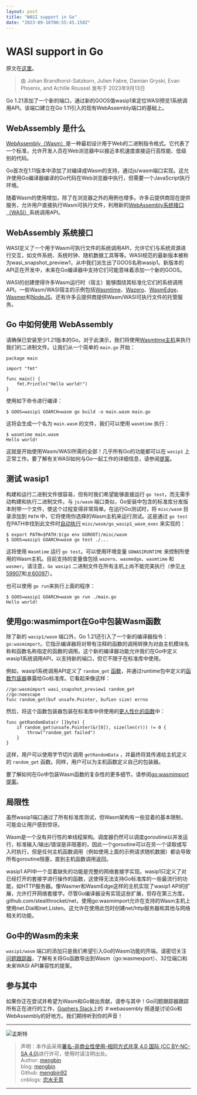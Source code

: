 ```yaml
---
layout: post
title: "WASI support in Go"
date: "2023-09-16T00:55:45.150Z"
---
```

WASI support in Go
==================

原文在[这里](https://go.dev/blog/wasi)。

> 由 Johan Brandhorst-Satzkorn, Julien Fabre, Damian Gryski, Evan Phoenix, and Achille Roussel 发布于 2023年9月13日

Go 1.21添加了一个新的端口，通过新的GOOS值wasip1来定位WASI预览1系统调用API。该端口建立在Go 1.11引入的现有WebAssembly端口的基础上。

WebAssembly 是什么
---------------

[WebAssembly（Wasm）](https://webassembly.org/)是一种最初设计用于Web的二进制指令格式。它代表了一个标准，允许开发人员在Web浏览器中以接近本机速度直接运行高性能、低级别的代码。

Go首次在1.11版本中添加了对编译成Wasm的支持，通过js/wasm端口实现。这允许使用Go编译器编译的Go代码在Web浏览器中执行，但需要一个JavaScript执行环境。

随着Wasm的使用增加，除了在浏览器之外的用例也增多。许多云提供商现在提供服务，允许用户直接执行Wasm可执行文件，利用新的[WebAssembly系统接口（WASI）](https://wasi.dev/)系统调用API。

WebAssembly 系统接口
----------------

WASI定义了一个用于Wasm可执行文件的系统调用API，允许它们与系统资源进行交互，如文件系统、系统时钟、随机数据工具等等。WASI规范的最新版本被称为wasi\_snapshot\_preview1，从中我们派生出了GOOS名称wasip1。新版本的API正在开发中，未来在Go编译器中支持它们可能意味着添加一个新的GOOS。

WASI的创建使得许多Wasm运行时（宿主）能够围绕其标准化它们的系统调用API。一些Wasm/WASI宿主的示例包括[Wasmtime](https://wasmtime.dev/)、[Wazero](https://wazero.io/)、[WasmEdge](https://wasmedge.org/)、[Wasmer](https://wasmer.io/)和[NodeJS](https://nodejs.org/)。还有许多云提供商提供Wasm/WASI可执行文件的托管服务。

Go 中如何使用 WebAssembly
--------------------

请确保已安装至少1.21版本的Go。对于此演示，我们将使用[Wasmtime主机](https://docs.wasmtime.dev/cli-install.html)来执行我们的二进制文件。让我们从一个简单的 `main.go` 开始：

    package main
    
    import "fmt"
    
    func main() {
        fmt.Println("Hello world!")
    }
    

使用如下命令进行编译：

    $ GOOS=wasip1 GOARCH=wasm go build -o main.wasm main.go
    

这将会生成一个名为 `main.wasm` 的文件，我们可以使用 `wasmtime` 执行：

    $ wasmtime main.wasm
    Hello world!
    

这就是开始使用Wasm/WASI所需的全部！几乎所有Go的功能都可以在 `wasip1` 上正常工作。要了解有关WASI如何与Go一起工作的详细信息，请参阅[提案](https://go.dev/issue/58141)。

测试 wasip1
---------

构建和运行二进制文件很容易，但有时我们希望能够直接运行 `go test`，而无需手动构建和执行二进制文件。与 `js/wasm` 端口类似，Go安装中包含的标准库分发版本附带一个文件，使这个过程变得非常简单。在运行Go测试时，将 `misc/wasm` 目录添加到 `PATH` 中，它将使用你选择的Wasm主机来运行测试。这是通过 `go test` 在PATH中找到此文件时[自动执行](https://pkg.go.dev/cmd/go#hdr-Compile_and_run_Go_program) `misc/wasm/go_wasip1_wasm_exec` 来实现的：

    $ export PATH=$PATH:$(go env GOROOT)/misc/wasm
    $ GOOS=wasip1 GOARCH=wasm go test ./...
    

这将使用 `Wasmtime` 运行 `go test`。可以使用环境变量 `GOWASIRUNTIME` 来控制所使用的Wasm主机。目前支持的变量值包括 `wazero`、`wasmedge`、`wasmtime` 和 `wasmer`。请注意，`Go wasip1` 二进制文件在所有主机上尚不能完美执行（参见[＃59907](https://go.dev/issue/59907)和[＃60097](https://go.dev/issue/60097)）。

也可以使用 `go run`来执行上面的程序：

    $ GOOS=wasip1 GOARCH=wasm go run ./main.go
    Hello world!
    

使用go:wasmimport在Go中包装Wasm函数
---------------------------

除了新的 `wasip1/wasm` 端口外，Go 1.21还引入了一个新的编译器指令：`go:wasmimport`。它指示编译器将对带有注释的函数的调用转换为对由主机模块名称和函数名称指定的函数的调用。这个新的编译器功能允许我们在Go中定义wasip1系统调用API，以支持新的端口，但它不限于在标准库中使用。

例如，wasip1系统调用API定义了 `random_get` [函数](https://github.com/WebAssembly/WASI/blob/a51a66df5b1db01cf9e873f5537bc5bd552cf770/legacy/preview1/docs.md#-random_getbuf-pointeru8-buf_len-size---result-errno)，并通过runtime包中定义的[函数包装器](https://cs.opensource.google/go/go/+/refs/tags/go1.21.0:src/runtime/os_wasip1.go;l=73-75)暴露给Go标准库。它看起来像这样：

    //go:wasmimport wasi_snapshot_preview1 random_get
    //go:noescape
    func random_get(buf unsafe.Pointer, bufLen size) errno
    

然后，将这个函数包装器包装在标准库中供使用的[更人性化的函数](https://cs.opensource.google/go/go/+/refs/tags/go1.21.0:src/runtime/os_wasip1.go;l=183-187)中：

    func getRandomData(r []byte) {
        if random_get(unsafe.Pointer(&r[0]), size(len(r))) != 0 {
            throw("random_get failed")
        }
    }
    

这样，用户可以使用字节切片调用 `getRandomData` ，并最终将其传递给主机定义的 `random_get` 函数。同样，用户可以为主机函数定义自己的包装器。

要了解如何在Go中包装Wasm函数的复杂性的更多细节，请参阅[go:wasmimport提案](https://go.dev/issue/59149)。

局限性
---

虽然wasip1端口通过了所有标准库测试，但Wasm架构有一些显着的基本限制，可能会让用户感到惊讶。

Wasm是一个没有并行性的单线程架构。调度器仍然可以调度goroutine以并发运行，标准输入/输出/错误是非阻塞的，因此一个goroutine可以在另一个读取或写入时执行，但是任何主机函数调用（例如使用上面的示例请求随机数据）都会导致所有goroutine阻塞，直到主机函数调用返回。

wasip1 API中一个显着缺失的功能是完整的网络套接字实现。wasip1只定义了对已经打开的套接字进行操作的函数，这使得无法支持Go标准库的一些最流行的功能，如HTTP服务器。像Wasmer和WasmEdge这样的主机实现了wasip1 API的扩展，允许打开网络套接字。尽管Go编译器没有实现这些扩展，但存在第三方库，github.com/stealthrocket/net，使用go:wasmimport允许在支持的Wasm主机上使用net.Dial和net.Listen。这允许在使用此包时创建net/http服务器和其他与网络相关的功能。

Go中的Wasm的未来
-----------

`wasip1/wasm` 端口的添加只是我们希望引入Go的Wasm功能的开端。请密切关注[问题跟踪器](https://github.com/golang/go/issues?q=is%3Aopen+is%3Aissue+label%3Aarch-wasm)，了解有关将Go函数导出到Wasm（go:wasmexport）、32位端口和未来WASI API兼容性的提案。

参与其中
----

如果你正在尝试并希望为Wasm和Go做出贡献，请参与其中！Go问题跟踪器跟踪所有正在进行的工作，[Gophers Slack](https://invite.slack.golangbridge.org/)上的 ＃webassembly 频道是讨论Go和WebAssembly的好地方。我们期待听到你的声音！

* * *

![孟斯特](https://img2023.cnblogs.com/blog/1007709/202308/1007709-20230810162948167-1526955652.jpg)

> 声明：本作品采用[署名-非商业性使用-相同方式共享 4.0 国际 (CC BY-NC-SA 4.0)](https://creativecommons.org/licenses/by-nc-sa/4.0/deed.zh)进行许可，使用时请注明出处。  
> Author: [mengbin](mengbin1992@outlook.com)  
> blog: [mengbin](https://mengbin.top)  
> Github: [mengbin92](https://mengbin92.github.io/)  
> cnblogs: [恋水无意](https://www.cnblogs.com/lianshuiwuyi/)

* * *